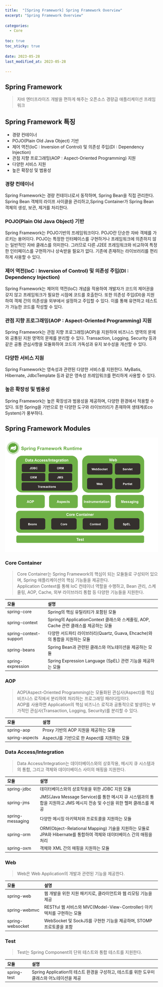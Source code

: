 ```yaml
---
title:  "[Spring Framework] Spring Framework Overview" 
excerpt: "Spring Framework Overview"

categories:
  - Core

toc: true
toc_sticky: true
 
date: 2023-05-28
last_modified_at: 2023-05-28

---
```

## Spring Framework
> 자바 엔터프라이즈 개발을 편하게 해주는 오픈소스 경량급 애플리케이션 프레임워크

## Spring Framework 특징
- 경량 컨테이너
- POJO(Plain Old Java Object) 기반
- 제어 역전(IoC : Inversion of Control) 및 의존성 주입(DI : Dependency Injection)
- 관점 지향 프로그래밍(AOP : Aspect-Oriented Programming) 지원
- 다양한 서비스 지원
- 높은 확장성 및 범용성

### 경량 컨테이너
Spring Framework는 경량 컨테이너로서 동작하며, Spring Bean을 직접 관리한다.
Spring Bean 객체의 라이프 사이클을 관리하고,Spring Container가 Spring Bean 객체의 생성, 보관, 제거를 처리한다.

### POJO(Plain Old Java Object) 기반
Spring Framework는 POJO기반의 프레임워크이다. POJO란 단순한 자바 객체를 가르키는 용어이다.
POJO는 특정한 인터페이스를 구현하거나 프레임워크에 의존하지 않는 일반적인 자바 클래스를 의미한다.
그러므로 다른 J2EE 프레임워크와 비교하여 특정한 인터페이스를 구현하거나 상속받을 필요가 없다.
기존에 존재하는 라이브러리를 편리하게 사용할 수 있다.

### 제어 역전(IoC : Inversion of Control) 및 의존성 주입(DI : Dependency Injection)
Spring Framework는 제어의 역전(IoC) 개념을 적용하여 개발자가 코드의 제어권을 갖지 않고 프레임워크가 필요한 시점에 코드를 호출한다.
또한 의존성 주입(DI)을 지원하여 객체 간의 의존성을 외부에서 설정하고 주입할 수 있다. 
이를 통해 유연하고 테스트가 가능한 코드를 작성할 수 있다.

### 관점 지향 프로그래밍(AOP : Aspect-Oriented Programming) 지원
Spring Framework는 관점 지향 프로그래밍(AOP)을 지원하여 비즈니스 영역의 문제와 공통된 지원 영역의 문제를 분리할 수 있다.
Transaction, Logging, Security 등과 같은 공통 관심사항을 모듈화하여 코드의 가독성과 유지 보수성을 개선할 수 있다.

### 다양한 서비스 지원
Spring Framework는 영속성과 관련된 다양한 서비스를 지원한다.
MyBatis, Hibernate, JdbcTemplate 등과 같은 영속성 프레임워크를 편리하게 사용할 수 있다.

### 높은 확장성 및 범용성
Spring Framework는 높은 확장성과 범용성을 제공하며, 다양한 환경에서 적용할 수 있다.
또한 Spring을 기반으로 한 다양한 도구와 라이브러리가 존재하여 생태계(Eco System)가 풍부하다.


## Spring Framework Modules
![spring_framework_modules](/assets/images/file/spring_framework_modules.png)

### Core Container
> Core Container는 Spring Framework의 핵심이 되는 모듈들로 구성되어 있으며, Spring 애플리케이션의 핵심 기능들을 제공한다.  
> Application Context를 통해 IoC 컨테이너 역할을 수행하고, Bean 관리, 스케줄링, AOP, Cache, 외부 라이브러리 통합 등 다양한 기능들을 지원한다.

| 모듈                     | 설명                                                               |
|:-----------------------|:-----------------------------------------------------------------|
| spring-core            | Spring의 핵심 유틸리티가 포함된 모듈                                          |
| spring-context         | Spring의 ApplicationContext 클래스와 스케줄링, AOP, Cache 관련 클래스를 제공하는 모듈 |
| spring-context-support | 다양한 서드파티 라이브러리(Quartz, Guava, Ehcache)와의 통합을 지원하는 모듈             |
| spring-beans           | Spring Bean과 관련된 클래스와 어노테이션을 제공하는 모듈                             |
| spring-expression      | Spring Expression Language (SpEL) 관련 기능을 제공하는 모듈                 |

### AOP
> AOP(Aspect-Oriented Programming)는 모듈화된 관심사(Aspect)를 핵심 비즈니스 로직에서 분리하여 처리하는 프로그래밍 패러다임이다.  
> AOP를 사용하면 Application의 핵심 비즈니스 로직과 공통적으로 발생하는 부가적인 관심사(Transaction, Logging, Security)를 분리할 수 있다.

| 모듈             | 설명                              |
|:---------------|:--------------------------------|
| spring-aop     | Proxy 기반의 AOP 지원을 제공하는 모듈       |
| spring-aspects | AspectJ를 기반으로 한 Aspect를 지원하는 모듈 |

### Data Access/Integration
> Data Access/Integration는 데이터베이스와의 상호작용, 메시지 큐 시스템과의 통합, 그리고 객체와 데이터베이스 사이의 매핑을 지원한다.

| 모듈               | 설명                                                                                    |
|:-----------------|:--------------------------------------------------------------------------------------|
| spring-jdbc      | 데이터베이스와의 상호작용을 위한 JDBC 지원 모듈                                                          |
| spring-jms       | JMS(Java Message Service)를 통한 메시지 큐 시스템과의 통합을 지원하고 JMS 메시지 전송 및 수신을 위한 헬퍼 클래스를 제공     |
| spring-messaging | 다양한 메시징 아키텍처와 프로토콜을 지원하는 모듈                                                           |
| spring-orm       | ORM(Object-Relational Mapping) 기술을 지원하는 모듈로 JPA와 Hibernate를 통합하여 객체와 데이터베이스 간의 매핑을 처리 |
| spring-oxm       | 객체와 XML 간의 매핑을 지원하는 모듈                                                                |

### Web
> Web은 Web Application의 개발과 관련된 기능을 제공한다.

| 모듈               | 설명                                                      |
|:-----------------|:--------------------------------------------------------|
| spring-web       | 웹 개발을 위한 지원 패키지로, 클라이언트와 웹 리모팅 기능을 제공                   |
| spring-webmvc    | RESTful 웹 서비스와 MVC(Model-View-Controller) 아키텍처를 구현하는 모듈 |
| spring-websocket | WebSocket 및 SockJS를 구현한 기능을 제공하며, STOMP 프로토콜을 포함        |

### Test
> Test는 Spring Component의 단위 테스트와 통합 테스트를 지원한다.

| 모듈               | 설명                                                           |
|:-----------------|:-------------------------------------------------------------|
| spring-test      | Spring Application의 테스트 환경을 구성하고, 테스트를 위한 도우미 클래스와 어노테이션을 제공 |
